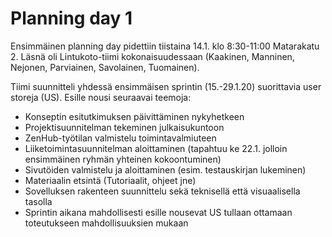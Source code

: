 # Planning day 1

Ensimmäinen planning day pidettiin tiistaina 14.1. klo 8:30-11:00 Matarakatu 2.
Läsnä oli Lintukoto-tiimi kokonaisuudessaan (Kaakinen, Manninen, Nejonen, Parviainen, Savolainen, Tuomainen).

Tiimi suunnitteli yhdessä ensimmäisen sprintin (15.-29.1.20) suorittavia user storeja (US).
Esille nousi seuraavai teemoja:
* Konseptin esitutkimuksen päivittäminen nykyhetkeen
* Projektisuunnitelman tekeminen julkaisukuntoon
* ZenHub-työtilan valmistelu toimintavalmiuteen
* Liiketoimintasuunnitelman aloittaminen (tapahtuu ke 22.1. jolloin ensimmäinen ryhmän yhteinen kokoontuminen)
* Sivutöiden valmistelu ja aloittaminen (esim. testauskirjan lukeminen)
* Materiaalin etsintä (Tutoriaalit, ohjeet jne)
* Sovelluksen rakenteen suunnittelu sekä teknisellä että visuaalisella tasolla
* Sprintin aikana mahdollisesti esille nousevat US tullaan ottamaan toteutukseen mahdollisuuksien mukaan

